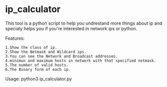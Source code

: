 # ip_calculator

This tool is a python script to help you undrestand more things about ip and specialy helps you if you're interested in network ips or python.


Features:
	
	1.Show the class of ip.
	2.Show the Netmask and Wildcard ips.
	3.You can see the Network and Broadcast addresses.
	4.minimun and maximum hosts in network with that specified netmask.
	5.The number of valid hosts.
	6.The Binary form of each ip.
	
	
Usage:
	python3 ip_calculator.py
	
